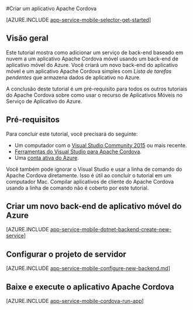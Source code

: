 <properties
    pageTitle="Criar um aplicativo Cordova nos Aplicativos Móveis do Serviço de Aplicativo do Azure | Microsoft Azure"
    description="Siga este tutorial para começar a usar back-ends de aplicativos móveis do Azure para desenvolvimento do Apache Cordova"
    services="app-service\mobile"
    documentationCenter="javascript"
    authors="adrianhall"
    manager="glenga"
    editor=""/>

<tags
    ms.service="app-service-mobile"
    ms.workload="na"
    ms.tgt_pltfrm="mobile-javascript"
    ms.devlang="javascript"
    ms.topic="article"
    ms.date="02/09/2016"
    ms.author="adrianha"/>

#Criar um aplicativo Apache Cordova

[AZURE.INCLUDE [app-service-mobile-selector-get-started](../../includes/app-service-mobile-selector-get-started.md)]

## Visão geral

Este tutorial mostra como adicionar um serviço de back-end baseado em nuvem a um aplicativo Apache Cordova móvel usando um back-end de aplicativo móvel do Azure. Você criará um novo back-end do aplicativo móvel e um aplicativo Apache Cordova simples com _Lista de tarefas pendentes_ que armazena dados de aplicativo no Azure.

A conclusão deste tutorial é um pré-requisito para todos os outros tutoriais do Apache Cordova sobre como usar o recurso de Aplicativos Móveis no Serviço de Aplicativo do Azure.

## Pré-requisitos

Para concluir este tutorial, você precisará do seguinte:

* Um computador com o [Visual Studio Community 2015] ou mais recente.
* [Ferramentas do Visual Studio para Apache Cordova].
* Uma [conta ativa do Azure](https://azure.microsoft.com/pricing/free-trial/).

Você também pode ignorar o Visual Studio e usar a linha de comando do Apache Cordova diretamente. Isso é útil ao concluir o tutorial em um computador Mac. Compilar aplicativos de cliente do Apache Cordova usando a linha de comando não é coberto por este tutorial.

## Criar um novo back-end de aplicativo móvel do Azure

[AZURE.INCLUDE [app-service-mobile-dotnet-backend-create-new-service](../../includes/app-service-mobile-dotnet-backend-create-new-service.md)]

## Configurar o projeto de servidor

[AZURE.INCLUDE [app-service-mobile-configure-new-backend.md](../../includes/app-service-mobile-configure-new-backend.md)]

## Baixe e execute o aplicativo Apache Cordova

[AZURE.INCLUDE [app-service-mobile-cordova-run-app](../../includes/app-service-mobile-cordova-run-app.md)]


<!-- Images. -->

<!-- URLs -->
[Azure portal]: https://portal.azure.com/
[Visual Studio Community 2015]: http://www.visualstudio.com/
[Ferramentas do Visual Studio para Apache Cordova]: https://www.visualstudio.com/pt-BR/features/cordova-vs.aspx

<!---HONumber=AcomDC_0211_2016-->
